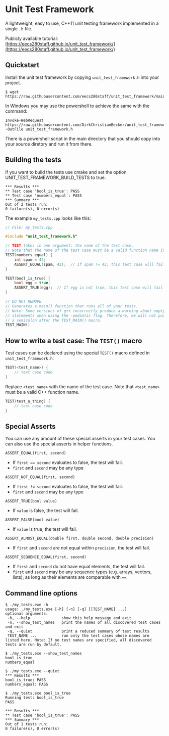 Unit Test Framework
===================
A lightweight, easy to use, C++11 unit testing framework implemented in a single `.h` file.

Publicly available tutorial: [https://eecs280staff.github.io/unit_test_framework/](https://eecs280staff.github.io/unit_test_framework/)


## Quickstart
Install the unit test framework by copying `unit_test_framework.h` into your project.
```console
$ wget https://raw.githubusercontent.com/eecs280staff/unit_test_framework/main/unit_test_framework.h
```
In Windows you may use the powershell to achieve the same with the command:
```console
Invoke-WebRequest https://raw.githubusercontent.com/DirkChristianBecker/unit_test_framework/main/Source/unit_test_framework.h -OutFile unit_test_framework.h
```
There is a powershell script in the main directory that you should copy into your source diretory and run it from there.

## Building the tests
If you want to build the tests use cmake and set the option UNIT_TEST_FRAMEWORK_BUILD_TESTS to true.

```
*** Results ***
** Test case 'bool_is_true': PASS
** Test case 'numbers_equal': PASS
*** Summary ***
Out of 2 tests run:
0 failure(s), 0 error(s)
```

The example `my_tests.cpp` looks like this:
```c++
// File: my_tests.cpp

#include "unit_test_framework.h"

// TEST takes in one argument: the name of the test case.
// Note that the name of the test case must be a valid function name in C++.
TEST(numbers_equal) {
    int spam = 42;
    ASSERT_EQUAL(spam, 42);  // If spam != 42, this test case will fail
}

TEST(bool_is_true) {
    bool egg = true;
    ASSERT_TRUE(egg);  // If egg is not true, this test case will fail
}

// DO NOT REMOVE
// Generates a main() function that runs all of your tests.
// Note: Some versions of g++ incorrectly produce a warning about empty
// statements when using the -pedantic flag. Therefore, we will not put
// a semicolon after the TEST_MAIN() macro.
TEST_MAIN()
```


## How to write a test case: The `TEST()` macro
Test cases can be declared using the special `TEST()` macro defined in `unit_test_framework.h`:
```c++
TEST(<test_name>) {
    // test case code
}
```
Replace `<test_name>` with the name of the test case. Note that `<test_name>` must be a valid C++ function name.
```c++
TEST(test_a_thing) {
    // test case code
}
```

## Special Asserts
You can use any amount of these special asserts in your test cases. You can also use the special asserts in helper functions.

`ASSERT_EQUAL(first, second)`
* If `first == second` evaluates to false, the test will fail.
* `first` and `second` may be any type

`ASSERT_NOT_EQUAL(first, second)`
* If `first != second` evaluates to false, the test will fail.
* `first` and `second` may be any type

`ASSERT_TRUE(bool value)`
* If `value` is false, the test will fail.

`ASSERT_FALSE(bool value)`
* If `value` is true, the test will fail.

`ASSERT_ALMOST_EQUAL(double first, double second, double precision)`
* If `first` and `second` are not equal within `precision`, the test will fail.

`ASSERT_SEQUENCE_EQUAL(first, second)`
* If `first` and `second` do not have equal elements, the test will fail.
* `first` and `second` may be any sequence types (e.g. arrays, vectors, lists), as long as their elements are comparable with `==`.

## Command line options
```console
$ ./my_tests.exe -h
usage: ./my_tests.exe [-h] [-n] [-q] [[TEST_NAME] ...]
optional arguments:
 -h, --help	             show this help message and exit
 -n, --show_test_names	 print the names of all discovered test cases and exit
 -q, --quiet             print a reduced summary of test results
 TEST_NAME ...           run only the test cases whose names are listed here. Note: If no test names are specified, all discovered tests are run by default.
```

```console
$ ./my_tests.exe --show_test_names
bool_is_true
numbers_equal
```

```console
$ ./my_tests.exe --quiet
*** Results ***
bool_is_true: PASS
numbers_equal: PASS
```

```console
$ ./my_tests.exe bool_is_true
Running test: bool_is_true
PASS

*** Results ***
** Test case 'bool_is_true': PASS
*** Summary ***
Out of 1 tests run:
0 failure(s), 0 error(s)
```
